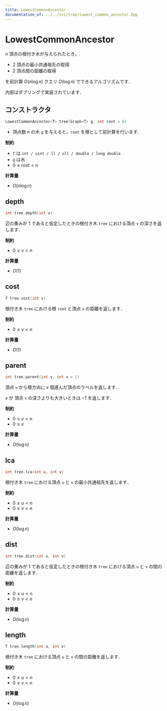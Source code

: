 ```yaml
---
title: LowestCommonAncestor
documentation_of: ../../src/tree/lowest_common_ancestor.hpp
---
```


# LowestCommonAncestor

$n$ 頂点の根付き木が与えられたとき，

- $2$ 頂点の最小共通祖先の取得
- $2$ 頂点間の距離の取得

を前計算 $O(n \log n)$ クエリ $O(\log n)$ でできるアルゴリズムです．

内部はダブリングで実装されています．

## コンストラクタ

```cpp
LowestCommonAncestor<T> tree(Graph<T> g, int root = 0)
```

- 頂点数 $n$ の木 `g` を与えると，`root` を根として前計算を行います．

**制約**

- `T` は `int / uint / ll / ull / double / long double`
- `g` は木
- $0 \leq \mathrm{root} < n$

**計算量**

- $O(n \log n)$

## depth

```cpp
int tree.depth(int v)
```

辺の重みが $1$ であると仮定したときの根付き木 `tree` における頂点 `v` の深さを返します．

**制約**

- $0 \leq v < n$

**計算量**

- $O(1)$

## cost

```cpp
T tree.cost(int v)
```

根付き木 `tree` における根 `root` と頂点 `v` の距離を返します．

**制約**

- $0 \leq v < n$

**計算量**

- $O(1)$

## parent

```cpp
int tree.parent(int v, int x = 1)
```

頂点 `v` から根方向に $x$ 個進んだ頂点のラベルを返します．

$x$ が 頂点 `v` の深さよりも大きいときは $-1$ を返します．

**制約**

- $0 \leq v < n$
- $0 \leq x$

**計算量**

- $O(\log n)$

## lca

```cpp
int tree.lca(int u, int v)
```

根付き木 `tree` における頂点 `u` と `v` の最小共通祖先を返します．

**制約**

- $0 \leq u < n$
- $0 \leq v < n$

**計算量**

- $O(\log n)$

## dist

```cpp
int tree.dist(int u, int v)
```

辺の重みが $1$ であると仮定したときの根付き木 `tree` における頂点 `u` と `v` の間の距離を返します．

**制約**

- $0 \leq u < n$
- $0 \leq v < n$

**計算量**

- $O(\log n)$

## length

```cpp
T tree.length(int u, int v)
```

根付き木 `tree` における頂点 `u` と `v` の間の距離を返します．

**制約**

- $0 \leq u < n$
- $0 \leq v < n$

**計算量**

- $O(\log n)$